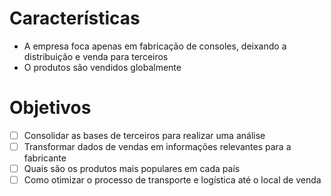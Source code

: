 # Características

- A empresa foca apenas em fabricação de consoles, deixando a distribuição e venda para terceiros
- O produtos são vendidos globalmente


# Objetivos 

- [ ] Consolidar as bases de terceiros para realizar uma análise
- [ ]  Transformar dados de vendas em informações relevantes para a fabricante
-[ ] Quais são os produtos mais populares em cada país 
- [ ] Como otimizar o processo de transporte e logística até o local de venda